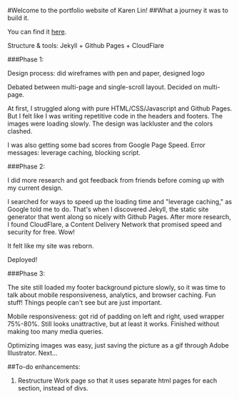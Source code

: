 #Welcome to the portfolio website of Karen Lin! 
##What a journey it was to build it. 

You can find it [here](karenarialin.github.io). 

Structure & tools: Jekyll + Github Pages + CloudFlare

###Phase 1:

Design process: did wireframes with pen and paper, designed logo

Debated between multi-page and single-scroll layout. Decided on multi-page. 

At first, I struggled along with pure HTML/CSS/Javascript and Github Pages. But I felt like I was writing repetitive code in the headers and footers. The images were loading slowly. The design was lackluster and the colors clashed.

I was also getting some bad scores from Google Page Speed. Error messages: leverage caching, blocking script.

###Phase 2: 

I did more research and got feedback from friends before coming up with my current design. 

I searched for ways to speed up the loading time and "leverage caching," as Google told me to do. That's when I discovered Jekyll, the static site generator that went along so nicely with Github Pages. After more research, I found CloudFlare, a Content Delivery Network that promised speed and security for free. Wow! 

It felt like my site was reborn.

Deployed!

###Phase 3:

The site still loaded my footer background picture slowly, so it was time to talk about mobile responsiveness, analytics, and browser caching. Fun stuff! Things people can't see but are just important.

Mobile responsiveness: got rid of padding on left and right, used wrapper 75%-80%. Still looks unattractive, but at least it works. Finished without making too many media queries. 

Optimizing images was easy, just saving the picture as a gif through Adobe Illustrator. Next...


##To-do enhancements:
1. Restructure Work page so that it uses separate html pages for each section, instead of divs.  

